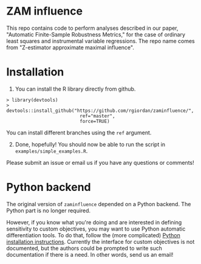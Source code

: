 # ZAM influence

This repo contains code to perform analyses described in our paper, "Automatic
Finite-Sample Robustness Metrics," for the case of ordinary least squares and
instrumental variable regressions. The repo name comes from "Z-estimator
approximate maximal influence".

# Installation

1. You can install the R library directly from github.
```
> library(devtools)
> devtools::install_github("https://github.com/rgiordan/zaminfluence/",
                           ref="master",
                           force=TRUE)
```

You can install different branches using the `ref` argument.

2. Done, hopefully!  You should now be able to run the script in
   `examples/simple_examples.R`.

Please submit an issue or email us if you have any questions or comments!

# Python backend

The original version of `zaminfluence` depended on a Python backend.  The
Python part is no longer required.

However, if you know what you're doing and are interested in defining
sensitivity to custom objectives, you may want to use Python automatic
differentiation tools. To do that, follow the (more complicated) [Python
installation instructions](python_installation.md).  Currently the interface for
custom objectives is not documented, but the authors could be prompted to write
such documentation if there is a need.  In other words, send us an email!
